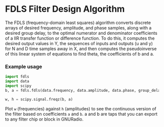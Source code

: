 # FDLS Filter Design Algorithm

The FDLS (frequency-domain least squares) algorithm
converts discrete arrays of desired frequency, amplitude, and phase samples,
along with a desired group delay,
to the optimal numerator and denominator coefficients of a 
IIR transfer function or difference function.
To do this, it computes the desired output values in Y,
the sequences of inputs and outputs (u and y) for N and D 
time samples away in X, and then computes the pseudoinverse
of this linear system of equations to find theta, the coefficients
of b and a.

### Example usage
```python
import fdls
import data
import scipy
b, a = fdls.fdls(data.frequency, data.amplitude, data.phase, group_delay=data.delay, n=2, d=2, fs=1000)

w, h = scipy.signal.freqz(b, a)
```
Plot `w` (frequencies) against `h` (amplitudes) to see the
continuous version of the filter based on coefficients `a` and `b`.
a and b are taps that you can export to any filter chip
or block in GNURadio.
